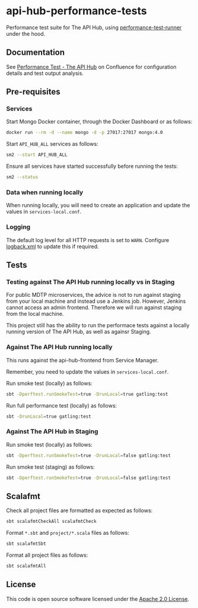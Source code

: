 # api-hub-performance-tests

Performance test suite for The API Hub, using [performance-test-runner](https://github.com/hmrc/performance-test-runner) under the hood.

## Documentation
See [Performance Test - The API Hub](https://confluence.tools.tax.service.gov.uk/display/AH/Performance+Testing+-+The+API+Hub) on Confluence for configuration details and test output analysis.

## Pre-requisites

### Services

Start Mongo Docker container, through the Docker Dashboard or as follows:

```bash
docker run --rm -d --name mongo -d -p 27017:27017 mongo:4.0
```

Start `API_HUB_ALL` services as follows:

```bash
sm2 --start API_HUB_ALL
```

Ensure all services have started successfully before running the tests:

```bash
sm2 --status
```

### Data when running locally

When running locally, you will need to create an application and update the values in `services-local.conf`.

### Logging

The default log level for all HTTP requests is set to `WARN`. Configure [logback.xml](src/test/resources/logback.xml) to update this if required.



## Tests

### Testing against The API Hub running locally vs in Staging

For public MDTP microservices, the advice is not to run against staging from your local machine and instead use a Jenkins job. However, Jenkins cannot access an admin frontend. Therefore we will run against staging from the local machine.

This project still has the ability to run the performace tests against a locally running version of The API Hub, as well as againsr Staging.

### Against The API Hub running locally

This runs against the api-hub-frontend from Service Manager.

Remember, you need to update the values in `services-local.conf`.

Run smoke test (locally) as follows:

```bash
sbt -Dperftest.runSmokeTest=true -DrunLocal=true gatling:test
```

Run full performance test (locally) as follows:

```bash
sbt -DrunLocal=true gatling:test
```

### Against The API Hub in Staging

Run smoke test (locally) as follows:

```bash
sbt -Dperftest.runSmokeTest=true -DrunLocal=false gatling:test
```

Run smoke test (staging) as follows:

```bash
sbt -Dperftest.runSmokeTest=true -DrunLocal=false gatling:test
```

## Scalafmt

Check all project files are formatted as expected as follows:

```bash
sbt scalafmtCheckAll scalafmtCheck
```

Format `*.sbt` and `project/*.scala` files as follows:

```bash
sbt scalafmtSbt
```

Format all project files as follows:

```bash
sbt scalafmtAll
```

## License

This code is open source software licensed under the [Apache 2.0 License]("http://www.apache.org/licenses/LICENSE-2.0.html").
